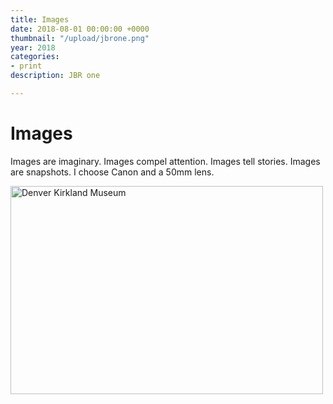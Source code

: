 ```yaml
---
title: Images
date: 2018-08-01 00:00:00 +0000
thumbnail: "/upload/jbrone.png"
year: 2018
categories:
- print
description: JBR one

---
```

# Images

Images are imaginary. Images compel attention. Images tell stories. Images are snapshots. I choose Canon and a 50mm lens.

  
  <div>
  <a data-flickr-embed="true"  href="https://www.flickr.com/photos/reaganr/albums/72157635630357044" title="Denver Kirkland Museum"><img src="https://farm4.staticflickr.com/3708/9807965285_3d01f5f115.jpg" width="500" height="333" alt="Denver Kirkland Museum"></a><script async src="//embedr.flickr.com/assets/client-code.js" charset="utf-8"></script>
  </div>
  
 